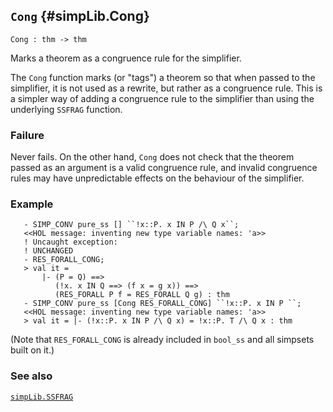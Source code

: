 ## `Cong` {#simpLib.Cong}


```
Cong : thm -> thm
```



Marks a theorem as a congruence rule for the simplifier.


The `Cong` function marks (or "tags") a theorem so that when passed to
the simplifier, it is not used as a rewrite, but rather as a
congruence rule.  This is a simpler way of adding a congruence rule to
the simplifier than using the underlying `SSFRAG` function.

### Failure

Never fails.  On the other hand, `Cong` does not check that the
theorem passed as an argument is a valid congruence rule, and
invalid congruence rules may have unpredictable effects on the
behaviour of the simplifier.

### Example

    
       - SIMP_CONV pure_ss [] ``!x::P. x IN P /\ Q x``;
       <<HOL message: inventing new type variable names: 'a>>
       ! Uncaught exception:
       ! UNCHANGED
       - RES_FORALL_CONG;
       > val it =
           |- (P = Q) ==>
              (!x. x IN Q ==> (f x = g x)) ==>
              (RES_FORALL P f = RES_FORALL Q g) : thm
       - SIMP_CONV pure_ss [Cong RES_FORALL_CONG] ``!x::P. x IN P ``;
       <<HOL message: inventing new type variable names: 'a>>
       > val it = |- (!x::P. x IN P /\ Q x) = !x::P. T /\ Q x : thm
    
(Note that `RES_FORALL_CONG` is already included in `bool_ss` and all
simpsets built on it.)

### See also

[`simpLib.SSFRAG`](#simpLib.SSFRAG)

